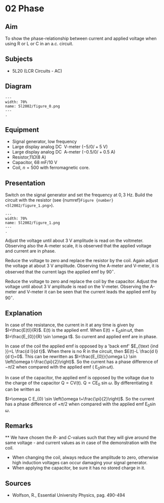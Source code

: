 # 02 Phase 
    
  
## Aim   
 To show the phase-relationship between current and applied voltage when using R or L or C in an a.c. circuit.    
  
## Subjects   
* 5L20 (LCR Circuits - AC)   

## Diagram
   
```{figure} figures/figure_0.png  
---  
width: 70%  
name: 5l2002/figure_0.png  
---  
. 
```
     
  
## Equipment   
 *  Signal generator, low frequency 
 *  Large display analog DC $\mathrm{~V}$-meter ($-5/0/+5\mathrm{~V}$) 
 *  Large display analog DC $\mathrm{~A}$-meter ($-0.5/0/+0.5\mathrm{~A}$) 
 *  Resistor,$11\Omega$($8\mathrm{~A}$) 
 *  Capacitor, $68\mathrm{~mF}/10\mathrm{~V}$ 
 *  Coil, $n=500$ with ferromagnetic core.
     
  
## Presentation   
Switch on the signal generator and set the frequency at $0,3 \mathrm{~Hz}$. Build the circuit with the resistor (see {numref}`Figure {number} <5l2002/figure_1.png>`).  
```{figure} figures/figure_1.png  
---  
width: 70%  
name: 5l2002/figure_1.png  
---  
. 
```
Adjust the voltage until about $3 \mathrm{~V}$ amplitude is read on the voltmeter. Observing also the A-meter scale, it is observed that the applied voltage and current are in phase.

Reduce the voltage to zero and replace the resistor by the coil. Again adjust the voltage at about $3 \mathrm{~V}$ amplitude. Observing the $\mathrm{A}$-meter and $\mathrm{V}$-meter, it is observed that the current lags the applied emf by $90^{\circ}$.

Reduce the voltage to zero and replace the coil by the capacitor. Adjust the voltage until about $3 \mathrm{~V}$ amplitude is read on the $\mathrm{V}$-meter. Observing the A-meter and $\mathrm{V}$-meter it can be seen that the current leads the applied emf by $90^{\circ}$.
  
## Explanation   
In case of the resistance, the current in it at any time is given by $I=\frac{E(t)}{R}$. $\mathrm{E}(\mathrm{t})$ is the applied emf. When $\mathrm{E}(\mathrm{t})=\mathrm{E}_{0} \sin \omega \mathrm{t}$, then $I=\frac{E_{0}}{R} \sin \omega t$. So current and applied emf are in phase.

In case of the coil the applied emf is opposed by a 'back emf' $E_{\text {ind }}=L \frac{d I}{d t}$. When there is no $\mathrm{R}$ in the circuit, then $E(t)-L \frac{d I}{d t}=0$. This can be rewritten as $I=\frac{E_{0}}{\omega L} \sin \left(\omega t-\frac{\pi}{2}\right)$. So the current has a phase difference of $-\pi / 2$ when compared with the applied emf ( $\left.\mathrm{E}_{0} \sin \omega \mathrm{t}\right)$.

In case of the capacitor, the applied emf is opposed by the voltage due to the charge of the capacitor $\mathrm{Q}=\mathrm{CV}(\mathrm{t})$. $\mathrm{Q}=\mathrm{CE}_{0}$ sin $\omega$. By differentiating it can be written as

$I=\omega C E_{0} \sin \left(\omega t+\frac{\pi}{2}\right)$. So the current has a phase difference of $+\pi / 2$ when compared with the applied emf $\mathrm{E}_{0} \sin \omega$. 
  
## Remarks
**  We have chosen the $R$- and $C$-values such that they will give around the same voltage - and current values as in case of the demonstration with the coil. 
 *  When changing the coil, always reduce the amplitude to zero, otherwise high induction voltages can occur damaging your signal generator. 
 *  When applying the capacitor, be sure it has no stored charge in it.
   
  
## Sources
 *  Wolfson, R., Essential University Physics, pag. 490-494
  